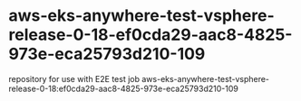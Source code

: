 # aws-eks-anywhere-test-vsphere-release-0-18-ef0cda29-aac8-4825-973e-eca25793d210-109
repository for use with E2E test job aws-eks-anywhere-test-vsphere-release-0-18:ef0cda29-aac8-4825-973e-eca25793d210-109
